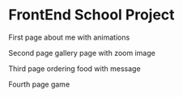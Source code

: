 # FrontEnd School Project

First page about me with animations

Second page gallery page with zoom image

Third page ordering food with message

Fourth page game 
